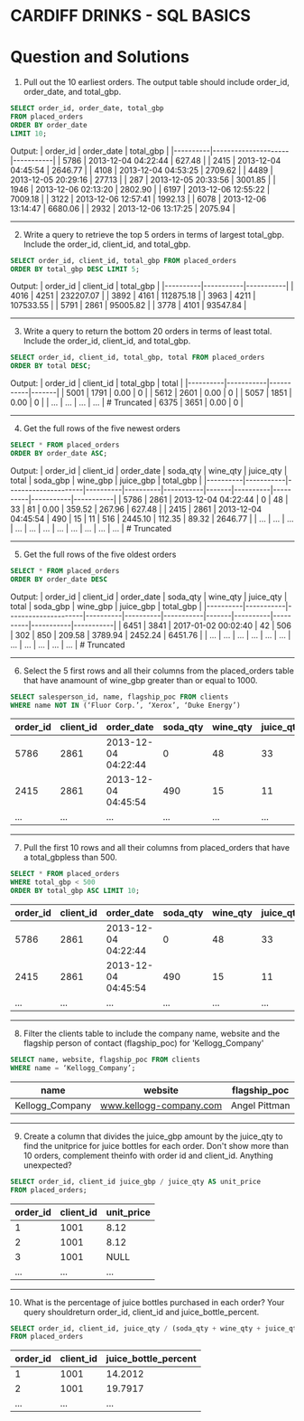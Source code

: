 # CARDIFF DRINKS - SQL BASICS



# Question and Solutions

1. Pull out the 10 earliest orders. The output table should include order_id, order_date, and total_gbp.

```sql
SELECT order_id, order_date, total_gbp
FROM placed_orders
ORDER BY order_date
LIMIT 10;
```
Output:
| order_id | order_date          | total_gbp |
|----------|---------------------|-----------|
| 5786     | 2013-12-04 04:22:44 | 627.48    |
| 2415     | 2013-12-04 04:45:54 | 2646.77   |
| 4108     | 2013-12-04 04:53:25 | 2709.62   |
| 4489     | 2013-12-05 20:29:16 | 277.13    |
| 287      | 2013-12-05 20:33:56 | 3001.85   |
| 1946     | 2013-12-06 02:13:20 | 2802.90   |
| 6197     | 2013-12-06 12:55:22 | 7009.18   |
| 3122     | 2013-12-06 12:57:41 | 1992.13   |
| 6078     | 2013-12-06 13:14:47 | 6680.06   |
| 2932     | 2013-12-06 13:17:25 | 2075.94   |

---

2. Write a query to retrieve the top 5 orders in terms of largest total_gbp. Include the order_id, client_id, and total_gbp.

```sql
SELECT order_id, client_id, total_gbp FROM placed_orders
ORDER BY total_gbp DESC LIMIT 5;
```
Output:
| order_id | client_id | total_gbp |
|----------|-----------|-----------|
| 4016     | 4251      | 232207.07 |
| 3892     | 4161      | 112875.18 |
| 3963     | 4211      | 107533.55 |
| 5791     | 2861      | 95005.82  |
| 3778     | 4101      | 93547.84  |

---

3.	Write a query to return the bottom 20 orders in terms of least total. Include the order_id, client_id, and total_gbp.

```sql
SELECT order_id, client_id, total_gbp, total FROM placed_orders
ORDER BY total DESC;

```

Output:
| order_id | client_id | total_gbp | total |
|----------|-----------|-----------|-------|
| 5001     | 1791      | 0.00      | 0     |
| 5612     | 2601      | 0.00      | 0     |
| 5057     | 1851      | 0.00      | 0     |
| ...      | ...       | ...       | ...   |  # Truncated
| 6375     | 3651      | 0.00      | 0     |

---

4.	Get the full rows of the five newest orders

```sql
SELECT * FROM placed_orders
ORDER BY order_date ASC;
```

Output:
| order_id | client_id | order_date          | soda_qty | wine_qty | juice_qty | total | soda_gbp | wine_gbp | juice_gbp | total_gbp |
|----------|-----------|---------------------|----------|----------|-----------|-------|----------|----------|-----------|-----------|
| 5786     | 2861      | 2013-12-04 04:22:44 | 0        | 48       | 33        | 81    | 0.00     | 359.52   | 267.96    | 627.48    |
| 2415     | 2861      | 2013-12-04 04:45:54 | 490      | 15       | 11        | 516   | 2445.10  | 112.35   | 89.32     | 2646.77   |
| ...      | ...       | ...                 | ...      | ...      | ...       | ...   | ...      | ...      | ...       | ...       | # Truncated 

---

5.	Get the full rows of the five oldest orders

```sql
SELECT * FROM placed_orders
ORDER BY order_date DESC

```
Output:
| order_id | client_id | order_date          | soda_qty | wine_qty | juice_qty | total | soda_gbp | wine_gbp | juice_gbp | total_gbp |
|----------|-----------|---------------------|----------|----------|-----------|-------|----------|----------|-----------|-----------|
| 6451     | 3841      | 2017-01-02 00:02:40 | 42       | 506      | 302       | 850   | 209.58   | 3789.94  | 2452.24   | 6451.76   |
| ...      | ...       | ...                 | ...      | ...      | ...       | ...   | ...      | ...      | ...       | ...       |  # Truncated

---

6. Select the 5 first rows and all their columns from the placed_orders table that have anamount of wine_gbp greater than or equal to 1000.

```sql
SELECT salesperson_id, name, flagship_poc FROM clients
WHERE name NOT IN (‘Fluor Corp.’, ‘Xerox’, ‘Duke Energy’) 
```

| order_id | client_id | order_date          | soda_qty | wine_qty | juice_qty | total | soda_gbp | wine_gbp | juice_gbp | total_gbp |
|----------|-----------|---------------------|----------|----------|-----------|-------|----------|----------|-----------|-----------|
| 5786     | 2861      | 2013-12-04 04:22:44 | 0        | 48       | 33        | 81    | 0.00     | 359.52   | 267.96    | 627.48    |
| 2415     | 2861      | 2013-12-04 04:45:54 | 490      | 15       | 11        | 516   | 2445.10  | 112.35   | 89.32     | 2646.77   |
| ...      | ...       | ...                 | ...      | ...      | ...       | ...   | ...      | ...      | ...       | ...       |  # Truncated

---
7.	Pull the first 10 rows and all their columns from placed_orders that have a total_gbpless than 500.

```sql
SELECT * FROM placed_orders
WHERE total_gbp < 500
ORDER BY total_gbp ASC LIMIT 10;
```
   
| order_id | client_id | order_date          | soda_qty | wine_qty | juice_qty | total | soda_gbp | wine_gbp | juice_gbp | total_gbp |
|----------|-----------|---------------------|----------|----------|-----------|-------|----------|----------|-----------|-----------|
| 5786     | 2861      | 2013-12-04 04:22:44 | 0        | 48       | 33        | 81    | 0.00     | 359.52   | 267.96    | 627.48    |
| 2415     | 2861      | 2013-12-04 04:45:54 | 490      | 15       | 11        | 516   | 2445.10  | 112.35   | 89.32     | 2646.77   |
| ...      | ...       | ...                 | ...      | ...      | ...       | ...   | ...      | ...      | ...       | ...       |  # Truncated

---

8.	Filter the clients table to include the company name, website and the flagship person of contact (flagship_poc) for 'Kellogg_Company'

```sql
SELECT name, website, flagship_poc FROM clients
WHERE name = ‘Kellogg_Company’;
```

| name            | website                 | flagship_poc  |
|-----------------|-------------------------|---------------|
| Kellogg_Company | www.kellogg-company.com | Angel Pittman |


---

9.	Create a column that divides the juice_gbp amount by the juice_qty to find the unitprice for juice bottles for each order. Don't show more than 10 orders, complement theinfo with order id and client_id. Anything unexpected?

```sql
SELECT order_id, client_id juice_gbp / juice_qty AS unit_price
FROM placed_orders;
```

| order_id | client_id | unit_price |
|----------|-----------|------------|
| 1        | 1001      | 8.12       |
| 2        | 1001      | 8.12       |
| 3        | 1001      | NULL       |
| ...      | ...       | ...        |  # Truncated

---

10.	What is the percentage of juice bottles purchased in each order? Your query shouldreturn order_id, client_id and juice_bottle_percent.

```sql
SELECT order_id, client_id, juice_qty / (soda_qty + wine_qty + juice_qty) * 100 
FROM placed_orders
```
| order_id | client_id | juice_bottle_percent |
|----------|-----------|----------------------|
| 1        | 1001      | 14.2012              |
| 2        | 1001      | 19.7917              |
| ...      | ...       | ...                  |  # Truncated 




